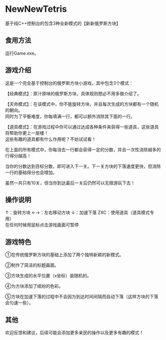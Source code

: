# NewNewTetris
基于纯C++控制台的包含3种全新模式的【新新俄罗斯方块】

## 食用方法
运行Game.exe。

## 游戏介绍
这是一个完全基于控制台的俄罗斯方块小游戏，其中包含3个模式： <br />

【经典模式】：原汁原味的俄罗斯方块，具体规则想必不用多做介绍了。<br />

【天命模式】：在该模式中，你不能旋转方块，并且每次生成的方块都有一个随机的朝向。<br />
同时为了平衡难度，你每填满一行，都可以额外消除其下面的一行。<br />

【道具模式】：在游戏过程中你可以通过达成各种条件来获得一些道具，这些道具将帮助你更上一层楼！<br />
这些有趣的道具都有什么作用呢？不妨试试看！<br />

在上面的所有模式中，你每消去一行都会获得一定的分数，并且一次性消除越多的行得分越高！<br />

当你的分数达到目标分数，即可进入下一关。下一关方块的下落速度更快，但消除一行的基础得分也会增加。<br />

虽然一共只有10关，但当你到达最后一关后仍然可以无限游玩下去！<br />

## 操作说明
↑：旋转方块 ←→：左右移动方块 ↓：加速下落 ZXC：使用道具（道具模式专用）<br />
在任何时候用鼠标点击游戏画面可暂停<br />

## 游戏特色

①在传统俄罗斯方块的基础上添加了两个独特新颖的新模式。<br />

②制作了简洁的标题画面。<br />

③方块生成的水平位置（x坐标）是随机的。<br />

④为方块添加了缤纷的色彩。<br />

⑤方块在加速下落的过程中不会因为到达时间间隔而自动下落（这样方块的下落会匀速一些）。

## 其他
欢迎反馈和建议，后续可能会添加更多亲民的操作以及更多有趣的模式！
